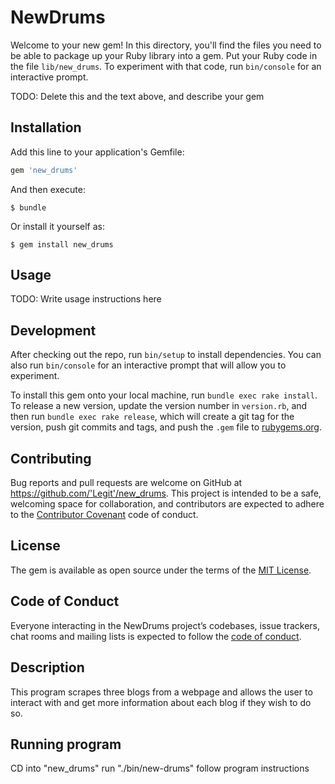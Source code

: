 # NewDrums

Welcome to your new gem! In this directory, you'll find the files you need to be able to package up your Ruby library into a gem. Put your Ruby code in the file `lib/new_drums`. To experiment with that code, run `bin/console` for an interactive prompt.

TODO: Delete this and the text above, and describe your gem

## Installation

Add this line to your application's Gemfile:

```ruby
gem 'new_drums'
```

And then execute:

    $ bundle

Or install it yourself as:

    $ gem install new_drums

## Usage

TODO: Write usage instructions here

## Development

After checking out the repo, run `bin/setup` to install dependencies. You can also run `bin/console` for an interactive prompt that will allow you to experiment.

To install this gem onto your local machine, run `bundle exec rake install`. To release a new version, update the version number in `version.rb`, and then run `bundle exec rake release`, which will create a git tag for the version, push git commits and tags, and push the `.gem` file to [rubygems.org](https://rubygems.org).

## Contributing

Bug reports and pull requests are welcome on GitHub at https://github.com/'Legit'/new_drums. This project is intended to be a safe, welcoming space for collaboration, and contributors are expected to adhere to the [Contributor Covenant](http://contributor-covenant.org) code of conduct.

## License

The gem is available as open source under the terms of the [MIT License](https://opensource.org/licenses/MIT).

## Code of Conduct

Everyone interacting in the NewDrums project’s codebases, issue trackers, chat rooms and mailing lists is expected to follow the [code of conduct](https://github.com/'Legit'/new_drums/blob/master/CODE_OF_CONDUCT.md).

## Description 

This program scrapes three blogs from a webpage and allows the user to interact with and get more information about each blog if they wish to do so.

## Running program

CD into "new_drums"
run "./bin/new-drums"
follow program instructions
